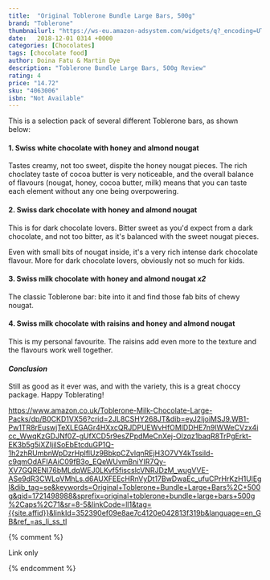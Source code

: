 ```yaml
---
title:  "Original Toblerone Bundle Large Bars, 500g"
brand: "Toblerone"
thumbnailurl: "https://ws-eu.amazon-adsystem.com/widgets/q?_encoding=UTF8&ASIN=B07GCJ1VCT&Format=_SL160_&ID=AsinImage&MarketPlace=GB&ServiceVersion=20070822&WS=1&tag=codemartin04-21&language=en_GB"
date:   2018-12-01 0314 +0000
categories: [Chocolates]
tags: [chocolate food]
author: Doina Fatu & Martin Dye
description: "Toblerone Bundle Large Bars, 500g Review"
rating: 4
price: "14.72"
sku: "4063006"
isbn: "Not Available"
---
```


This is a selection pack of several different Toblerone bars, as shown below:

<h4>1. Swiss white chocolate with honey and almond nougat</h4>
Tastes creamy, not too sweet, dispite the honey nougat pieces.
The rich choclatey taste of cocoa butter is very noticeable, 
and the overall balance of flavours (nougat, honey, cocoa butter, milk)
means that you can taste each element without any one being overpowering.

<h4>2. Swiss dark chocolate with honey and almond nougat</h4>
This is for dark chocolate lovers. Bitter sweet as you'd expect from a dark chocolate, and not too bitter, as it's balanced with the sweet nougat pieces.

Even with small bits of nougat inside, it's a very rich intense dark chocolate flavour. More for dark chocolate lovers, obviously not so much for kids.

<h4>3. Swiss milk chocolate with honey and almond nougat <em>x2</em></h4>
The classic Toblerone bar: bite into it and find those fab bits of chewy nougat. 

<h4>4. Swiss milk chocolate with raisins and honey and almond nougat</h4>
This is my personal favourite. The raisins add even more to the texture and the flavours work well together.

<h4><em>Conclusion</em></h4>

Still as good as it ever was, and with the variety, this is a great choccy package. Happy Toblerating!

https://www.amazon.co.uk/Toblerone-Milk-Chocolate-Large-Packs/dp/B0CKD1VX56?crid=2JL8CSHY268JT&dib=eyJ2IjoiMSJ9.WB1-Pw1TR8rEuswjTeXLEGAGr4HXxcQRJDPUEWvHfOMlDDHE7n9lWWeCVzx4icc_WwqKzGDJNf0Z-gUfXCD5r9esZPpdMeCnXej-Olzqz1baqR8TrPgErkt-EK3b5g5iXZIjilSoEbEtcduGP1Q-1h2zhRUmbnWpDzrHplflUz9BbkpCZvlqnREjH3O7VY4kTssiId-c9qmOdAFIAAiC09fB3o_EQeWUvmBniYIR7Qy-XV7GQRENI76bMLdqWEJ0LKvf5fiscslcVNRJDzM_wugVVE-ASe9dR3CWLqVMhLs.d6AUXFEEcHRnVyDt17BwDwaEc_ufuCPrHrKzH1UlEgI&dib_tag=se&keywords=Original+Toblerone+Bundle+Large+Bars%2C+500g&qid=1721498988&sprefix=original+toblerone+bundle+large+bars+500g%2Caps%2C71&sr=8-5&linkCode=ll1&tag={{site.affid}}&linkId=352390ef09e8ae7c4120e042813f319b&language=en_GB&ref_=as_li_ss_tl

{% comment %}

Link only

{% endcomment %}